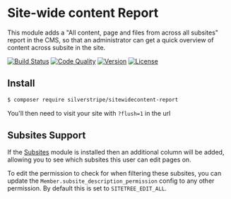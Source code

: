 # Site-wide content Report


This module adds a "All content, page and files from across all subsites" report in the CMS, so that
an administrator can get a quick overview of content across subsite in the site.

[![Build Status](http://img.shields.io/travis/silverstripe/sitewidecontent-report.svg?style=flat-square)](https://travis-ci.org/silverstripe/sitewidecontent-report)
[![Code Quality](http://img.shields.io/scrutinizer/g/silverstripe/sitewidecontent-report.svg?style=flat-square)](https://scrutinizer-ci.com/g/silverstripe/sitewidecontent-report)
[![Version](http://img.shields.io/packagist/v/silverstripe/sitewidecontent-report.svg?style=flat-square)](https://packagist.org/packages/silverstripe/sitewidecontent-report)
[![License](http://img.shields.io/packagist/l/silverstripe/sitewidecontent-report.svg?style=flat-square)](LICENSE.md)

## Install

```sh
$ composer require silverstripe/sitewidecontent-report
```
You'll then need to visit your site with `?flush=1` in the url

## Subsites Support

If the [Subsites](https://github.com/silverstripe/silverstripe-subsites) module is installed
then an additional column will be added, allowing you to see which subsites this user 
can edit pages on.

To edit the permission to check for when filtering these subsites, you can update the
`Member.subsite_description_permission` config to any other permission. By default this
is set to `SITETREE_EDIT_ALL`.
